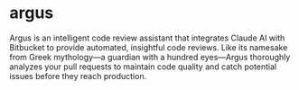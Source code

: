 # argus
Argus is an intelligent code review assistant that integrates Claude AI with Bitbucket to provide automated, insightful code reviews. Like its namesake from Greek mythology—a guardian with a hundred eyes—Argus thoroughly analyzes your pull requests to maintain code quality and catch potential issues before they reach production.
